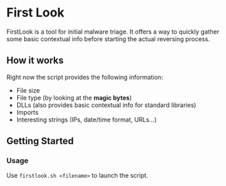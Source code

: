 # First Look
FirstLook is a tool for initial malware triage.
It offers a way to quickly gather some basic contextual info before starting the actual reversing process.

## How it works
Right now the script provides the following information:
- File size
- File type (by looking at the __magic bytes__)
- DLLs (also provides basic contextual info for standard libraries)
- Imports
- Interesting strings (IPs, date/time format, URLs...)
## Getting Started
### Usage
Use `firstlook.sh <filename>` to launch the script.

